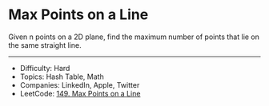 # Max Points on a Line

Given n points on a 2D plane, find the maximum number of points that lie on the same straight line.

---

* Difficulty: Hard
* Topics: Hash Table, Math
* Companies: LinkedIn, Apple, Twitter
* LeetCode: [149. Max Points on a Line](https://leetcode.com/problems/max-points-on-a-line/description/)
